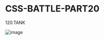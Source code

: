# CSS-BATTLE-PART20


120.TANK

![image](https://user-images.githubusercontent.com/100901679/214047545-873d37a5-2eb3-4f87-895d-f35d3200f747.png)

